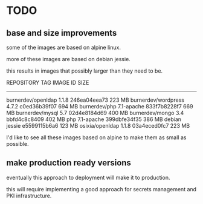 # TODO

## base and size improvements

some of the images are based on alpine linux.

more of these images are based on debian jessie.

this results in images that possibly larger than they need to be.

REPOSITORY            TAG                 IMAGE ID            SIZE

----------------------------------------------------------------------
burnerdev/openldap    1.1.8               246ea04eea73        223 MB
burnerdev/wordpress   4.7.2               c0ed36b39f07        694 MB
burnerdev/php         7.1-apache          833f7b8228f7        669 MB
burnerdev/mysql       5.7                 02d4e8184d69        400 MB
burnerdev/mongo       3.4                 bbfd4c8c8409        402 MB
php                   7.1-apache          399dbfe34f35        386 MB
debian                jessie              e5599115b6a6        123 MB
osixia/openldap       1.1.8               03a4eced0fc7        223 MB

I'd like to see all these images based on alpine to make them as small as possible.

## make production ready versions

eventually this approach to deployment will make it to production.

this will require implementing a good approach for secrets management and PKI infrastructure.
